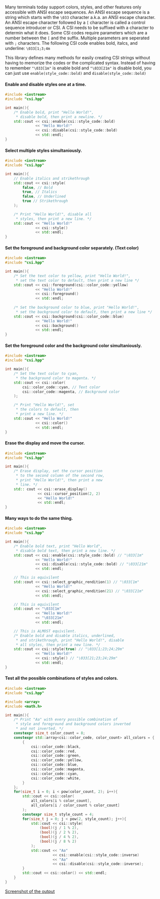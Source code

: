 Many terminals today support colors, styles, and other features only accessible with ANSI escape sequences. An ANSI escape sequence is a string which starts with the `\033` character a.k.a. an ANSI escape character. An ANSI escape character followed by a `[` character is called a control sequence introducer or CSI. A CSI needs to be suffixed with a character to determin what it does. Some CSI codes require parameters which are a number between the `[` and the suffix. Multiple parameters are seperated with `;` characters. The following CSI code enables bold, italcs, and underline: `\033[1;3;4m`

This library defines many methods for easily creating CSI strings without having to memorize the codes or the complicated syntax. Instead of having to remember `"\033[1m"` is enable bold and `"\033[21m"` is disable bold, you can just use `enable(style_code::bold)` and `disable(style_code::bold)`



#### Enable and disable styles one at a time.
```cpp
#include <iostream>
#include "csi.hpp"

int main(){
	/* Enable bold, print "Hello World!",
	 * disable bold, then print a newline. */
	std::cout << csi::enable(csi::style_code::bold)
	          << "Hello World!"
	          << csi::disable(csi::style_code::bold)
	          << std::endl;
}
```

#### Select multiple styles simultaniously.
```cpp
#include <iostream>
#include "csi.hpp"

int main(){
	// Enable italics and strikethrough
	std::cout << csi::style(
		false, // Bold
		true, // Italics
		false, // Underlined
		true // Strikethrough
	);

	/* Print "Hello World!", disable all
	 * styles, then print a new line. */
	std::cout << "Hello World!"
	          << csi::style()
	          << std::endl;
}
```

#### Set the foreground and background color separately. (Text color)
```cpp
#include <iostream>
#include "csi.hpp"

int main(){
	/* Set the text color to yellow, print "Hello World!",
	 * set the text color to default, then print a new line */
	std::cout << csi::foreground(csi::color_code::yellow)
	          << "Hello World!"
	          << csi::foreground()
	          << std::endl;
		  
	/* Set the background color to blue, print "Hello World!", 
	 * set the background color to default, then print a new line */
	std::cout << csi::background(csi::color_code::blue)
	          << "Hello World!"
	          << csi::background()
	          << std::endl;
}
```

#### Set the foreground color and the background color simultaniously.
```cpp
#include <iostream>
#include "csi.hpp"

int main(){
	/* Set the text color to cyan,
	 * the background color to magenta. */
	std::cout << csi::color(
		csi::color_code::cyan, // Text color
		csi::color_code::magenta, // Background color
	);

	/* Print "Hello World!", set
	 * the colors to default, then
	 * print a new line. */
	std::cout << "Hello World!"
	          << csi::color()
	          << std::endl;
}
```

#### Erase the display and move the cursor.
```cpp
#include <iostream>
#include "csi.hpp"

int main(){
	/* Erase display, set the cursor position
	 * to the second column of the second row,
	 * print "Hello World!", then print a new
	 * line. */
	std:: cout << csi::erase_display()
	           << csi::cursor_position(2, 2)
	           << "Hello World!"
	           << std::endl;
}
```
#### Many ways to do the same thing.
```cpp
#include <iostream>
#include "csi.hpp"

int main(){
	/* Enable bold text, print "Hello World",
	 * disable bold text, then print a new line. */
	std::cout << csi::enable(csi::style_code::bold) // "\033[1m"
	          << "Hello World!"
	          << csi::disable(csi::style_code::bold) // "\033[21m"
	          << std::endl;

	// This is equivilent
	std::cout << csi::select_graphic_rendition(1) // "\033[1m"
	          << "Hello World!"
	          << csi::select_graphic_rendition(21) // "\033[21m"
	          << std::endl;

	// This is equivilent
	std::cout << "\033[1m"
	          << "Hello World!"
	          << "\033[21m"
	          << std::endl;

	// This is ALMOST equivilent.
	/* Enable bold and disable italics, underlined,
	 * and strikethrough, print "Hello World!", disable
	 * all styles, then print a new line. */
	std::cout << csi::style(true) // "\033[1;23;24;29m"
	          << "Hello World!"
	          << csi::style() // "\033[21;23;24;29m"
	          << std::endl;
}
```

#### Test all the possible combinations of styles and colors.
```cpp
#include <iostream>
#include "csi.hpp"

#include <array>
#include <math.h>

int main(){
	/* Print "Aa" with every possible combination of
	 * style and foreground and background colors inverted
	 * and not inverted. */
	constexpr size_t color_count = 8;
	constexpr std::array<csi::color_code, color_count> all_colors = {
		{
			csi::color_code::black,
			csi::color_code::red,
			csi::color_code::green,
			csi::color_code::yellow,
			csi::color_code::blue,
			csi::color_code::magenta,
			csi::color_code::cyan,
			csi::color_code::white,
		}
	};
	for(size_t i = 0; i < pow(color_count, 2); i++){
		std::cout << csi::color(
			all_colors[i % color_count],
			all_colors[i / color_count % color_count]
		);
		constexpr size_t style_count = 4;
		for(size_t j = 0; j < pow(2, style_count); j++){
			std::cout << csi::style(
				(bool)(j / 1 % 2),
				(bool)(j / 2 % 2),
				(bool)(j / 4 % 2),
				(bool)(j / 8 % 2)
			);
			std::cout << "Aa"
			          << csi::enable(csi::style_code::inverse)
			          << "Aa"
			          << csi::disable(csi::style_code::inverse);
		}
		std::cout << csi::color() << std::endl;
	}
}
```
[Screenshot of the output](https://i.sli.mg/4wnVC5.png)
